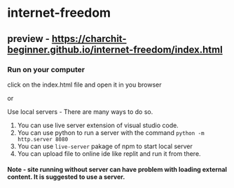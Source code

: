 # internet-freedom

## preview - https://charchit-beginner.github.io/internet-freedom/index.html

### Run on your computer
click on the index.html file and open it in you browser 

or

Use local servers - There are many ways to do so.
1. You can use live server extension of visual studio code.
2. You can use python to run a server with the command `python -m http.server 8080`
3. You can use `live-server` pakage of npm to start local server
4. You can upload file to online ide like replit and run it from there.

#### Note - site running without server can have problem with loading external content. It is suggested to use a server.
